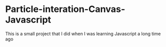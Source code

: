 # Particle-interation-Canvas-Javascript
This is a small project that I did when I was learning Javascript a long time ago
